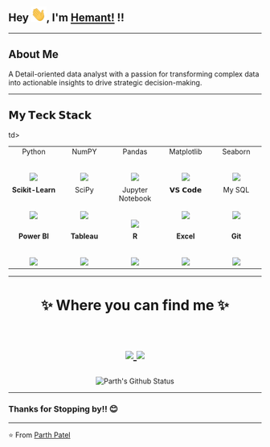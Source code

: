 ## Hey <img src="https://raw.githubusercontent.com/parth-27/parth-27/master/Hi.gif" width="30px">, I'm [Hemant!](https://github.com/hemant1491) !!

</h2>

<hr/>

## About Me

A Detail-oriented data analyst with a passion for transforming complex data into actionable insights to drive strategic decision-making.

<hr/>

## 𝗠𝘆 𝗧𝗲𝗰𝗸 𝗦𝘁𝗮𝗰𝗸

<table>
  <tbody>
    <tr valign="top">
      <td width="20%" align="center">
        <span>Python</span><br><br><br>
        <img height="64px" src="https://cdn.svgporn.com/logos/python.svg">
      </td>
      <td width="20%" align="center">
        <span>NumPY</span><br><br><br>
        <img height="64px" src="https://cdn.svgporn.com/logos/numpy.svg">
      </td>
      <td width="20%" align="center">
        <span>Pandas</span><br><br><br>
        <img height="64px" src="https://cdn.svgporn.com/logos/pandas-icon.svg">
      </td>
      <td width="20%" align="center">
        <span>Matplotlib</span><br><br><br>
        <img height="64px" src="https://cdn.svgporn.com/logos/matplotlib-icon.svg">
      </td>
      <td width="20%" align="center">
        <span>Seaborn</span><br><br><br>
        <img height="64px" src="https://cdn.svgporn.com/logos/seaborn-icon.svg">
      </td>td>
    </tr>
    <tr valign="top">
      <td width="20%" align="center">
        <span><strong>Scikit-Learn</strong>
        </span><br><br><br>
        <img height="64px" src="https://icon.icepanel.io/Technology/svg/scikit-learn.svg">
      </td>
     <td width="20%" align="center">
        <span>SciPy</span><br><br><br>
        <img height="64px" src="https://upload.wikimedia.org/wikipedia/commons/b/b2/SCIPY_2.svg">
      </td>
      <td width="20%" align="center">
        <span>Jupyter Notebook</span><br><br><br>
        <img height="64px" src="https://cdn.svgporn.com/logos/jupyter.svg">
      </td>
      <td width="20%" align="center">
        <span>𝗩𝗦 𝗖𝗼𝗱𝗲</span><br><br><br>
        <img height="64px" src="https://cdn.svgporn.com/logos/visual-studio-code.svg">
      </td>
      <td width="20%" align="center">
        <span>My SQL</span><br><br><br>
        <img height="64px" src="https://cdn.svgporn.com/logos/mysql.svg">
      </td>
    </tr>
    <tr valign="top">
      <td width="20%" align="center">
        <span><strong>Power BI</strong></span><br><br><br>
        <img height="64px" src="https://cdn.svgporn.com/logos/microsoft-power-bi.svg">
      </td>
      <td width="20%" align="center">
        <span><strong>Tableau</strong></span><br><br><br>
        <img height="64px" src="https://cdn.svgporn.com/logos/tableau-icon.svg">
      </td>
      <td width="20%" align="center">
        <span><strong>R</strong></span><br><br><br>
        <img height="64px" src="https://upload.wikimedia.org/wikipedia/commons/1/1b/R_logo.svg">
      </td>
      <td width="20%" align="center">
        <span><strong>Excel</strong></span><br><br><br>
        <img height="64px" src="https://upload.wikimedia.org/wikipedia/commons/3/34/Microsoft_Office_Excel_%282019%E2%80%93present%29.svg">
      </td>
      <td width="20%" align="center">
        <span><strong>Git</strong></span><br><br><br>
        <img height="64px" src="https://cdn.svgporn.com/logos/git-icon.svg">
      </td>
    </tr>
  </tbody>
</table>
<hr>

<h1 align="center">
✨ Where you can find me ✨
  
  <!-- https://img.shields.io/badge/Linkedin-Parth Patel-blue&?style=social&logo=linkedin -->

  <!-- https://img.shields.io/badge/Github-Parth%20Patel-black&?style=social&logo=Github -->

  <!-- https://img.shields.io/badge/Facebook-Parth%20Patel-darkblue&?style=social&logo=Facebook -->

  <!-- https://img.shields.io/badge/Instagram-parth.__.27-red&?style=social&logo=Instagram -->

  <!-- https://img.shields.io/badge/Twitter-Parth%20Patel-blue&?style=social&logo=Twitter -->

<p align="center">
  <br/>
  <a href="https://www.linkedin.com/in/parth-patel-313a40198/">
    <img height = "64px" src="https://cdn.svgporn.com/logos/linkedin.svg">
  </a>
  
  <a href="https://github.com/parth-27">
    <img src="https://img.shields.io/badge/Github-%230A0A0A.svg?&style=flat-square&logo=Github&logoColor=white">  
  </a>
</p>
</h1>

<div align = "center">

![Parth's Github Status](https://github-readme-stats.vercel.app/api?username=parth-27&show_icons=true&title_color=3793c4&icon_color=ffbb00&text_color=ffffff&bg_color=000000)

<hr>

</div>

<h3>Thanks for Stopping by!! 😊</h3>


---
⭐️ From [Parth Patel](https://github.com/hemant1491) 
